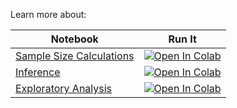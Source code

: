Learn more about:

| Notebook |  Run It |
| --- | --- |
| [Sample Size Calculations](./METER_Sample_Size.ipynb) | [![Open In Colab](https://colab.research.google.com/assets/colab-badge.svg)](https://colab.research.google.com/github/Mark-Kramer/METER-Units/blob/main/METER_Sample_Size.ipynb) |
| [Inference](./METER_Inference.ipynb) | [![Open In Colab](https://colab.research.google.com/assets/colab-badge.svg)](https://colab.research.google.com/github/Mark-Kramer/METER-Units/blob/main/METER_Inference.ipynb) |
| [Exploratory Analysis](./METER_Exploratory.ipynb) | [![Open In Colab](https://colab.research.google.com/assets/colab-badge.svg)](https://colab.research.google.com/github/Mark-Kramer/METER-Units/blob/main/METER_Exploratory.ipynb) |

